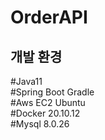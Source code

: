 # OrderAPI 
<h2> 개발 환경</h2>
#Java11<br>
#Spring Boot Gradle<br>
#Aws EC2 Ubuntu <br>
#Docker 20.10.12 <br>
#Mysql 8.0.26<br>
<br>
